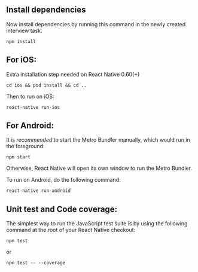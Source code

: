 ## Install dependencies

Now install dependencies by running this command in the newly created interview task.

```
npm install
```

## For iOS:

Extra installation step needed on React Native 0.60(+)

```
cd ios && pod install && cd ..
```

Then to run on iOS:

```
react-native run-ios
```

## For Android:

It is *recommended* to start the Metro Bundler manually, which would run in the foreground:

```
npm start
```

Otherwise, React Native will open its own window to run the Metro Bundler.

To run on Android, do the following command:

```
react-native run-android
```

## Unit test and Code coverage:

The simplest way to run the JavaScript test suite is by using the following command at the root of your React Native checkout:

```
npm test
```
or

```
npm test -- --coverage
```



